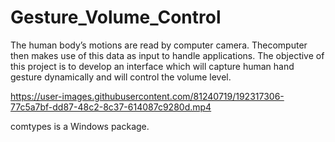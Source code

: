 # Gesture_Volume_Control
The human body’s motions are read by computer camera. Thecomputer then makes use of this data as input to handle applications. 
The objective of this project is to develop an interface which will capture human hand gesture dynamically and will control the volume level.

https://user-images.githubusercontent.com/81240719/192317306-77c5a7bf-dd87-48c2-8c37-614087c9280d.mp4


comtypes is a Windows package.
